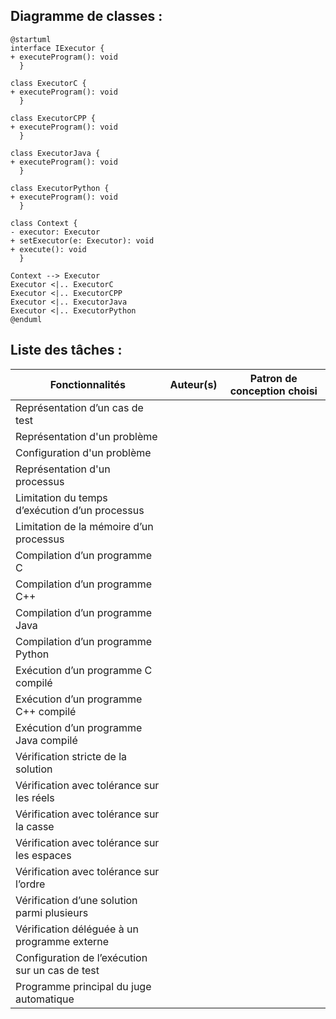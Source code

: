 ## Diagramme de classes :

```plantuml
@startuml
interface IExecutor {
+ executeProgram(): void
  }

class ExecutorC {
+ executeProgram(): void
  }

class ExecutorCPP {
+ executeProgram(): void
  }

class ExecutorJava {
+ executeProgram(): void
  }

class ExecutorPython {
+ executeProgram(): void
  }

class Context {
- executor: Executor
+ setExecutor(e: Executor): void
+ execute(): void
  }

Context --> Executor
Executor <|.. ExecutorC
Executor <|.. ExecutorCPP
Executor <|.. ExecutorJava
Executor <|.. ExecutorPython
@enduml 
```

## Liste des tâches :


| Fonctionnalités                            |  Auteur(s)                                     | Patron de conception choisi |
| ------------------------------------------ |  --------------------------------------------- | ------------------------ |
| Représentation d’un cas de test                 |                               |           |
| Représentation d'un problème    |                                |
| Configuration d'un problème                   |                                     |           |
| Représentation d'un processus       |                                      |           |
| Limitation du temps d’exécution d’un processus     |                                     |           |
| Limitation de la mémoire d’un processus    |                                      |           |
| Compilation d’un programme C               |                                      |           |
| Compilation d’un programme C++               |                                      |           |
| Compilation d’un programme Java               |                                      |           |
| Compilation d’un programme Python               |                                      |           |
| Exécution d’un programme C compilé               |                                      |           |
| Exécution d’un programme C++ compilé         |                                      |           |
| Exécution d’un programme Java compilé            |                                      |           |
| Vérification stricte de la solution          |                                      |           |
| Vérification avec tolérance sur les réels               |                                      |           |
| Vérification avec tolérance sur la casse               |                                      |           |
| Vérification avec tolérance sur les espaces                |                                      |           |
| Vérification avec tolérance sur l’ordre             |                                      |           |
| Vérification d’une solution parmi plusieurs               |                                      |           |
| Vérification déléguée à un programme externe               |                                      |           |
| Configuration de l’exécution sur un cas de test               |                                      |           |
| Programme principal du juge automatique               |                                      |           |
